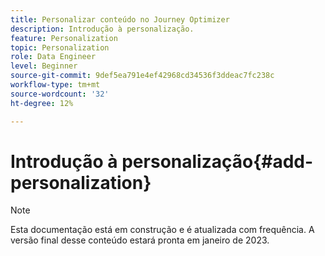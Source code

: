 ```yaml
---
title: Personalizar conteúdo no Journey Optimizer
description: Introdução à personalização.
feature: Personalization
topic: Personalization
role: Data Engineer
level: Beginner
source-git-commit: 9def5ea791e4ef42968cd34536f3ddeac7fc238c
workflow-type: tm+mt
source-wordcount: '32'
ht-degree: 12%

---
```


# Introdução à personalização{#add-personalization}

>[!NOTE]
>
>Esta documentação está em construção e é atualizada com frequência. A versão final desse conteúdo estará pronta em janeiro de 2023.


